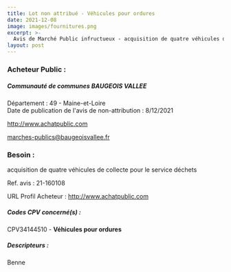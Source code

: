 ```yaml
---
title: Lot non attribué - Véhicules pour ordures
date: 2021-12-08
image: images/fournitures.png
excerpt: >-
  Avis de Marché Public infructueux - acquisition de quatre véhicules de collecte pour le service déchets
layout: post
---
```


### Acheteur Public :
##### Communauté de communes BAUGEOIS VALLEE
Département : 49 - Maine-et-Loire<br/>
Date de publication de l'avis de non-attribution : 8/12/2021


http://www.achatpublic.com

marches-publics@baugeoisvallee.fr


### Besoin :

acquisition de quatre véhicules de collecte pour le service déchets

Ref. avis : 21-160108

URL Profil Acheteur : http://www.achatpublic.com

##### Codes CPV concerné(s) :
CPV34144510 - **Véhicules pour ordures** <br/>

##### Descripteurs :
Benne <br/>
